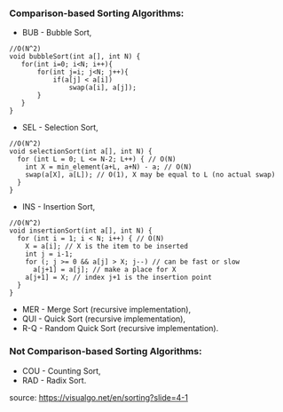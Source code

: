 ### Comparison-based Sorting Algorithms:
- BUB - Bubble Sort,
```
//O(N^2)
void bubbleSort(int a[], int N) {
   for(int i=0; i<N; i++){
       for(int j=i; j<N; j++){
           if(a[j] < a[i])
               swap(a[i], a[j]);
       }
   }
}
```
- SEL - Selection Sort,
```
//O(N^2)
void selectionSort(int a[], int N) {
  for (int L = 0; L <= N-2; L++) { // O(N)
    int X = min_element(a+L, a+N) - a; // O(N)
    swap(a[X], a[L]); // O(1), X may be equal to L (no actual swap)
  }
}
```
- INS - Insertion Sort,
```
//O(N^2)
void insertionSort(int a[], int N) {
  for (int i = 1; i < N; i++) { // O(N)
    X = a[i]; // X is the item to be inserted
    int j = i-1;
    for (; j >= 0 && a[j] > X; j--) // can be fast or slow
      a[j+1] = a[j]; // make a place for X
    a[j+1] = X; // index j+1 is the insertion point
  }
}
```
- MER - Merge Sort (recursive implementation),
- QUI - Quick Sort (recursive implementation),
- R-Q - Random Quick Sort (recursive implementation).
### Not Comparison-based Sorting Algorithms:
- COU - Counting Sort,
- RAD - Radix Sort.

source: https://visualgo.net/en/sorting?slide=4-1
